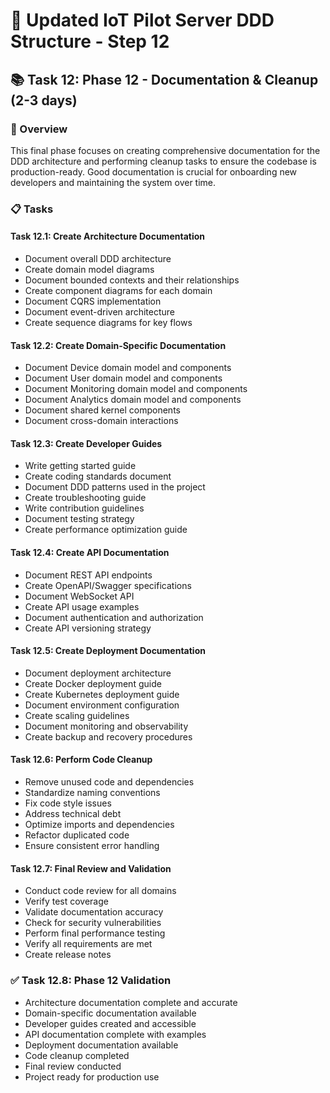 # 🚀 Updated IoT Pilot Server DDD Structure - Step 12

## 📚 Task 12: Phase 12 - Documentation & Cleanup (2-3 days)

### 🎯 Overview
This final phase focuses on creating comprehensive documentation for the DDD architecture and performing cleanup tasks to ensure the codebase is production-ready. Good documentation is crucial for onboarding new developers and maintaining the system over time.

### 📋 Tasks

#### Task 12.1: Create Architecture Documentation
- Document overall DDD architecture
- Create domain model diagrams
- Document bounded contexts and their relationships
- Create component diagrams for each domain
- Document CQRS implementation
- Document event-driven architecture
- Create sequence diagrams for key flows

#### Task 12.2: Create Domain-Specific Documentation
- Document Device domain model and components
- Document User domain model and components
- Document Monitoring domain model and components
- Document Analytics domain model and components
- Document shared kernel components
- Document cross-domain interactions

#### Task 12.3: Create Developer Guides
- Write getting started guide
- Create coding standards document
- Document DDD patterns used in the project
- Create troubleshooting guide
- Write contribution guidelines
- Document testing strategy
- Create performance optimization guide

#### Task 12.4: Create API Documentation
- Document REST API endpoints
- Create OpenAPI/Swagger specifications
- Document WebSocket API
- Create API usage examples
- Document authentication and authorization
- Create API versioning strategy

#### Task 12.5: Create Deployment Documentation
- Document deployment architecture
- Create Docker deployment guide
- Create Kubernetes deployment guide
- Document environment configuration
- Create scaling guidelines
- Document monitoring and observability
- Create backup and recovery procedures

#### Task 12.6: Perform Code Cleanup
- Remove unused code and dependencies
- Standardize naming conventions
- Fix code style issues
- Address technical debt
- Optimize imports and dependencies
- Refactor duplicated code
- Ensure consistent error handling

#### Task 12.7: Final Review and Validation
- Conduct code review for all domains
- Verify test coverage
- Validate documentation accuracy
- Check for security vulnerabilities
- Perform final performance testing
- Verify all requirements are met
- Create release notes

### ✅ Task 12.8: Phase 12 Validation
- Architecture documentation complete and accurate
- Domain-specific documentation available
- Developer guides created and accessible
- API documentation complete with examples
- Deployment documentation available
- Code cleanup completed
- Final review conducted
- Project ready for production use
